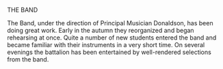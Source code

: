 THE BAND

    
The Band, under the direction of
Principal Musician Donaldson, has
been doing great work. Early in
the autumn they reorganized and
began rehearsing at once. Quite a
number of new students entered the
band and became familiar with their
instruments in a very short time.
On several evenings the battalion
has been entertained by well-rendered
selections from the band.
